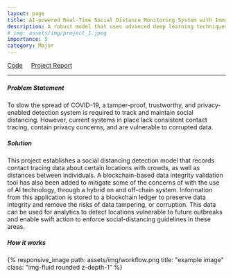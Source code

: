 ```yaml
---
layout: page
title: AI-powered Real-Time Social Distance Monitoring System with Immutable Data Storage
description: A robust model that uses advanced deep learning techniques (YOLO v2) to monitor social-distancing violations at any given place in real time. The model also uses a blockchain-based data integrity validation tool to remove the risk of data tampering.
# img: assets/img/project_1.jpeg
importance: 5
category: Major
---
```

<a href="https://github.com/vatsalgupta13/AI-powered-Real-Time-Social-Distance-Monitoring-System-with-Immutable-Data-Storage" target="_blank"><i class="fab fa-github"></i> Code</a> &nbsp; &nbsp;
<a href="https://github.com/vatsalgupta13/AI-powered-Real-Time-Social-Distance-Monitoring-System-with-Immutable-Data-Storage/blob/main/Reports/Major%20Project%20Report%20-%2017104060.pdf" target="_blank"><i class="fa fa-book"></i> Project Report</a>
<hr>
<h5>Problem Statement</h5>
To slow the spread of COVID-19, a tamper-proof, trustworthy, and privacy-enabled detection system is required to track and maintain social distancing. However, current systems in place lack consistent contact tracing, contain privacy concerns, and are vulnerable to corrupted data.
<br>
<h5>Solution</h5>
This project establishes a social distancing detection model that records contact tracing data about certain locations with crowds, as well as distances between individuals. A blockchain-based data integrity validation tool has also been added to mitigate some of the concerns of with the use of AI technology, through a hybrid on and off-chain system. Information from this application is stored to a blockchain ledger to preserve data integrity and remove the risks of data tampering, or corruption. This data can be used for analytics to detect locations vulnerable to future outbreaks and enable swift action to enforce social-distancing guidelines in these areas.

<h5>How it works</h5>
<!-- <h6><b>1) Build Computer Vision Detector</b></h6>
A YOLO detection model is proposed to accurately and consistently identify individuals not following social-distancing guidelines. The strictness of the guidelines can be adjusted accordingly.
<h6><b>2) Incorporate Blockchain Storage</b></h6>
The use of blockchain ledgers and smart contracts preserve the integrity of the data and allows for easy analysis of social distancing practices throughout different locations.
<h6><b>3) Deploy and Monitor Social Distancing</b></h6>
Deploying the detection model to video feed of webcams and record social distancing. The detections made by the model are flowing through the blockchain and good/bad distancing are recorded. -->

{% responsive_image path: assets/img/workflow.png title: "example image" class: "img-fluid rounded z-depth-1" %}


